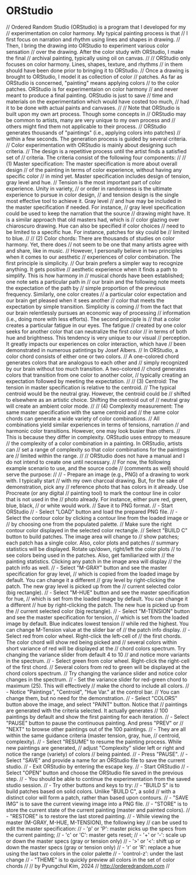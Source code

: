 # ORStudio

// Ordered Random Studio (ORStudio) is a program that I developed for my 
// experimentation on color harmony. My typical painting process is that 
// I first focus on narration and rhythm using lines and shapes in drawing. 
// Then, I bring the drawing into ORStudio to experiment various color sensation
// over the drawing. After the color study with ORStudio, I make the final 
// archival painting, typically using oil on canvas.
// 
// ORStudio only focuses on color harmony. Lines, shapes, texture, and rhythms
// in them should have been done prior to bringing it to ORStudio.
// Once a drawing is brought to ORStudio, I model it as collection of color
// patches. As far as ORStudio is concerned, "painting" means applying colors
// to the color patches. ORStudio is for experimentaion on color harmony 
// and never meant to produce a final painting. ORStudio is just to save 
// time and materials on the experimentation which would have costed too much, 
// had it to be done with actual paints and canvases.
//
// Note that ORStudio is built upon my own art process. Though some concepts in
// ORStudio may be common to artists, many are very unique to my own process and 
// others might find them not applicable to their process.
// ORStudio generates thousands of "paintings" (i.e., applying colors into patches)
// within a few seconds. The generation process is guided by several criteria.
// Color experimentation with ORStudio is mainly about designing such criteria.
// The design is a repetitive process until the artist finds a satisfied set of
// criteria. The criteria consist of the following four components:
//
// (1) Master specification: The master specification is more about overall design
//     of the painting in terms of color experience, without having any specific color
//     in mind yet. Master specification includes design of tension, gray level and hue.
//     Tension is the most important part of color experience. Unity in variety,
//     or order in randomness is the ultimate experience to pursue in color design,
//     and tension design is the single most effective tool to achieve it. Gray level
//     and hue may be included in the master specification if needed. For instance,
//     gray level specification could be used to keep the narration that the source
//     drawing might have. It is a similar approach that old masters had, which is
//     color glazing over chiaroscuro drawing. Hue can also be specified if color choices
//     need to be limited to a specific hue. For instance, patches for sky could be
//     limited to blue.
//
// (2) Color chords: There are thousands of studies on color harmony. Yet, there does
//     not seem to be one that many artists agree with and share, like in music.
//     However, I personally believe in two principles when it comes to our aesthetic
//     experiences of color combination. The first principle is simplicity. 
//     Our brain prefers a simpler way to recognize anything. It gets positive 
//     aesthetic experience when it finds a path to simplify. This is how harmony in
//     musical chords have been established; one note sets a particular path in
//     our brain and the following note meets the expectation of the path by
//     simple proportion of the previous frequency. Similarly, one color creates
//     a particular color expectation and our brain get pleased when it sees another
//     color that meets the expectation by simple transition. Simplicity is coming
//     from the fact that our brain relentlessly pursues an economic way of processing
//     information (i.e., doing more with less efforts). The second principle is 
//     that a color creates a particular fatigue in our eyes. The fatigue
//     created by one color seeks for another color that can neutralize the first color
//     in terms of both hue and brightness. This tendency is very unique to our visual
//     perception. It greatly impacts our experiences on color interaction, which have
//     been demonstrated in numerous patintings by Josef Albers.
//     In ORStudio, a color chord consists of either one or two colors. 
//     A one-colored chord generates colors that are analogous to each other and 
//     simply recognized by our brain without too much transition. A two-colored
//     chord generates colors that transition from one color to another color,
//     typically creating an expectation followed by meeting the expectation.
//
// (3) Centroid: The tension in master specification is relative to the centroid.
//     The typical centroid would be the neutral gray. However, the centroid could be
//     shifted to elsewhere as an artistic choice. Shifting the centroid out of
//     neutral gray will create an ambient color mode.
//
// (4) Complexity measurement: The same master specification with the same centroid and
//     the same color chords can generate a wide variety of color combinations. 
//     All combinations yield similar experiences in terms of tensions, narration
//     and harmonic color transitions. However, one may look busier than others.
//     This is because they differ in complexity. ORStudio uses entropy to measure
//     the complexity of a color combination in a painting. In ORStudio, artists can
//     set a range of complexity so that color combinations for the paintings are 
//     limited within the range.
//
// ORStudio does not have a manual and I do not intend to create one until necessary.
// For now, the following example scenario to use, and the source code 
// (comments as well) should serve the purpose:
//
// - Prepare an image (e.g., PNG) of a drawing to work with. I typically start
//   with my own charcoal drawing. But, for the sake of demonstration, pick any
//   reference photo that has colors in it already. Use Procreate (or any digital 
//   painting tool) to mark the contour line in color that is not used in the 
//   photo already. For instance, either pure red, green, blue, black, 
//   or white would work.
//   Save it to PNG format.
// - Start ORStudio
// - Select "LOAD" button and load the prepared PNG file.
// - Select the contour color by clicking a contour line from the loaded image or
//   by choosing one from the populated palette. 
//   Make sure the right contour color displayed in the selected color rectangle.
//   Select "BUILD C" button to build patches. The image area will change to
//   show patches; each patch has a single color. Also, color plots and patches 
//   summary statistics will be displayed. Rotate up/down, right/left the color plots
//   to see colors being used in the patches. Also, get familiarized with
//   the painting statistics. Clicking any patch in the image area will display
//   the patch info as well.
// - Select "M-GRAY" button and see the master specification for gray level,
//   which is copied from the loaded image by default. You can change it a different
//   gray level by right-clicking the patch. The new gray level is picked up from the
//   current selected color (big rectangle).
// - Select "M-HUE" button and see the master specification for hue,
//   which is set from the loaded image by default. You can change it a different
//   hue by right-clicking the patch. The new hue is picked up from the
//   current selected color (big rectangle).
// - Select "M-TENSION" button and see the master specification for tension,
//   which is set from the loaded image by default. Blue indicates lowest tension
//   while red the highest. You can change M-Tension value at the slider bar of
//   the patch info display.
// - Select red from color wheel. Right-click the left-cell of
//   the first chords. The color chord will show red being picked and 
//   several colors within short variance of red will be displayed at the 
//   chord colors spectrum. Try changing the variance slider from default 4 to 10
//   and notice more variants in the spectrum.
// - Select green from color wheel. Right-click the right-cell of the first chord. 
//   Several colors from red to green will be displayed at the chord colors spectrum.
//   Try changing the variance slider and notice color changes in the spectrum.
// - Set the variance slider for red-green chord to maximum (25). This will effectively
//   make the chord to include all colors.
// - Notice "Paintings", "Centroid", "Hue Var." at the control bar.
//   You can change them, but no need for the demonstration.
// - Select "COLORS" button above the image, and select "PAINT" button. Notice that
//   paintings are generated with the criteria selected. It actually generates
//   100 paintings by default and show the first painting for each iteration.
// - Select "PAUSE" button to pause the continuous painting. And press "PREV" or
//   "NEXT" to browse other paintings out of the 100 paintings.
// - They are all within the same guidance criteria (master tension, gray, hue, 
//   centroid, complexity).
// - Select "RESUME" to resume the painting process. While new paintings are generated,
//   adjust "Complexity" slider left or right and notice the range (variety) of colors
//   being painted.
// - Press "PAUSE".
// - Select "SAVE" and provide a name for an ORStudio file to save the current studio.
// - Exit ORStudio by entering the escape key.
// - Start ORStudio
// - Select "OPEN" button and choose the ORStudio file saved in the previous step.
// - You should be able to continue the experimentation from the saved studio session.
// - Try other buttons and keys to try:
//   - "BUILD S" is to build patches based on solid colors. Unlike "BUILD C", a solid
//     with a distinct color will form a patch, rather than based upon contours.
//   - "SAVE IMG" is to save the current viewing image into a PNG file.
//   - "STORE" is to store the current state of the current painting (master and painted colors).
//   - "RESTORE" is to restore the last stored painting.
//   - While viewing the master (M-GRAY, M-HUE, M-TENSION), the following key
//     can be used to edit the master specification:
//      - 'p' or 'P': master picks up the specs from the current painting;
//      - 'c' or 'C': master gets reset;
//      - '+' or '-': scale up or down the master specs (gray or tension only)
//      - '>' or '<': shift up or down the master specs (gray or tension only)
//      - 'r' or 'R': replace a hue using the last two colors in the color palette
//      - 'control-z': under the last change
//   - "THEME" is to quickly preview all colors in the set of color chords
//
// by Pyungchul Kim, 2024
// http://orderedrandom.com
//

